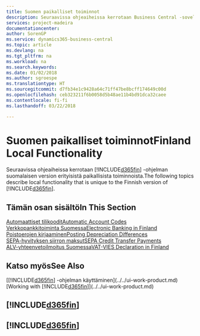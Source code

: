 ```yaml
---
title: Suomen paikalliset toiminnot
description: Seuraavissa ohjeaiheissa kerrotaan Business Central -sovelluksen suomalaisen version paikallisista toiminnoista.
services: project-madeira
documentationcenter: 
author: SorenGP
ms.service: dynamics365-business-central
ms.topic: article
ms.devlang: na
ms.tgt_pltfrm: na
ms.workload: na
ms.search.keywords: 
ms.date: 01/02/2018
ms.author: sgroespe
ms.translationtype: HT
ms.sourcegitcommit: d7fb34e1c9428a64c71ff47be8bcff174649c00d
ms.openlocfilehash: ceb323211f6b0058d5b48ae11b4bd91dca32caee
ms.contentlocale: fi-fi
ms.lasthandoff: 03/22/2018

---
```

# <a name="finland-local-functionality"></a><span data-ttu-id="f5744-103">Suomen paikalliset toiminnot</span><span class="sxs-lookup"><span data-stu-id="f5744-103">Finland Local Functionality</span></span>
<span data-ttu-id="f5744-104">Seuraavissa ohjeaiheissa kerrotaan [!INCLUDE[d365fin](../../includes/d365fin_md.md)] -ohjelman suomalaisen version erityisistä paikallisista toiminnoista.</span><span class="sxs-lookup"><span data-stu-id="f5744-104">The following topics describe local functionality that is unique to the Finnish version of [!INCLUDE[d365fin](../../includes/d365fin_md.md)].</span></span>  

## <a name="in-this-section"></a><span data-ttu-id="f5744-105">Tämän osan sisältö</span><span class="sxs-lookup"><span data-stu-id="f5744-105">In This Section</span></span>  
 [<span data-ttu-id="f5744-106">Automaattiset tilikoodit</span><span class="sxs-lookup"><span data-stu-id="f5744-106">Automatic Account Codes</span></span>](automatic-account-codes.md)  
  [<span data-ttu-id="f5744-107">Verkkopankkitoiminta Suomessa</span><span class="sxs-lookup"><span data-stu-id="f5744-107">Electronic Banking in Finland</span></span>](electronic-banking-in-finland.md)  
  [<span data-ttu-id="f5744-108">Poistoerojen kirjaaminen</span><span class="sxs-lookup"><span data-stu-id="f5744-108">Posting Depreciation Differences</span></span>](posting-depreciation-differences.md)  
  [<span data-ttu-id="f5744-109">SEPA-hyvityksen siirron maksut</span><span class="sxs-lookup"><span data-stu-id="f5744-109">SEPA Credit Transfer Payments</span></span>](sepa-credit-transfer-payments.md)  
  [<span data-ttu-id="f5744-110">ALV-yhteenvetoilmoitus Suomessa</span><span class="sxs-lookup"><span data-stu-id="f5744-110">VAT-VIES Declaration in Finland</span></span>](vat-vies-declaration-in-finland.md)

## <a name="see-also"></a><span data-ttu-id="f5744-111">Katso myös</span><span class="sxs-lookup"><span data-stu-id="f5744-111">See Also</span></span>
<span data-ttu-id="f5744-112">[[!INCLUDE[d365fin](../../includes/d365fin_md.md)] -ohjelman käyttäminen](../../ui-work-product.md)</span><span class="sxs-lookup"><span data-stu-id="f5744-112">[Working with [!INCLUDE[d365fin](../../includes/d365fin_md.md)]](../../ui-work-product.md)</span></span>     

## [!INCLUDE[d365fin](../../includes/free_trial_md.md)]  
## [!INCLUDE[d365fin](../../includes/training_link_md.md)]

